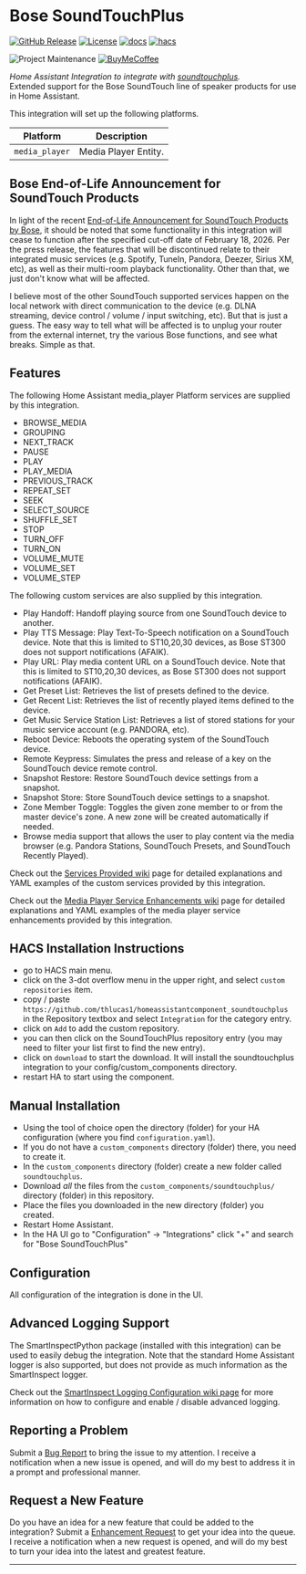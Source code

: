 # Bose SoundTouchPlus

[![GitHub Release][releases-shield]][releases] [![License][license-shield]](LICENSE) [![docs][docs-shield]][docs] [![hacs][hacs-shield]][hacs]

![Project Maintenance][maintenance-shield] [![BuyMeCoffee][buymecoffee-shield]][buymecoffee]

_Home Assistant Integration to integrate with [soundtouchplus][soundtouchplus]._  
Extended support for the Bose SoundTouch line of speaker products for use in Home Assistant.

This integration will set up the following platforms.

Platform | Description
-- | --
`media_player` | Media Player Entity.

## Bose End-of-Life Announcement for SoundTouch Products

In light of the recent [End-of-Life Announcement for SoundTouch Products by Bose](https://www.bose.com/soundtouch-end-of-life), it should be noted that some functionality in this integration will cease to function after the specified cut-off date of February 18, 2026.  Per the press release, the features that will be discontinued relate to their integrated music services (e.g. Spotify, TuneIn, Pandora, Deezer, Sirius XM, etc), as well as their multi-room playback functionality.  Other than that, we just don't know what will be affected.  

I believe most of the other SoundTouch supported services happen on the local network with direct communication to the device (e.g. DLNA streaming, device control / volume / input switching, etc).  But that is just a guess.  The easy way to tell what will be affected is to unplug your router from the external internet, try the various Bose functions, and see what breaks.  Simple as that.

## Features

The following Home Assistant media_player Platform services are supplied by this integration.
- BROWSE_MEDIA
- GROUPING
- NEXT_TRACK
- PAUSE
- PLAY
- PLAY_MEDIA
- PREVIOUS_TRACK
- REPEAT_SET
- SEEK
- SELECT_SOURCE
- SHUFFLE_SET
- STOP
- TURN_OFF
- TURN_ON
- VOLUME_MUTE
- VOLUME_SET
- VOLUME_STEP

The following custom services are also supplied by this integration.
- Play Handoff: Handoff playing source from one SoundTouch device to another.
- Play TTS Message: Play Text-To-Speech notification on a SoundTouch device.  Note that this is limited to ST10,20,30 devices, as Bose ST300 does not support notifications (AFAIK).
- Play URL: Play media content URL on a SoundTouch device.  Note that this is limited to ST10,20,30 devices, as Bose ST300 does not support notifications (AFAIK).
- Get Preset List: Retrieves the list of presets defined to the device.
- Get Recent List: Retrieves the list of recently played items defined to the device.
- Get Music Service Station List: Retrieves a list of stored stations for your music service account (e.g. PANDORA, etc).
- Reboot Device: Reboots the operating system of the SoundTouch device.
- Remote Keypress: Simulates the press and release of a key on the SoundTouch device remote control.
- Snapshot Restore: Restore SoundTouch device settings from a snapshot.
- Snapshot Store: Store SoundTouch device settings to a snapshot.
- Zone Member Toggle: Toggles the given zone member to or from the master device's zone.  A new zone will be created automatically if needed.
- Browse media support that allows the user to play content via the media browser (e.g. Pandora Stations, SoundTouch Presets, and SoundTouch Recently Played).

Check out the [Services Provided wiki](https://github.com/thlucas1/homeassistantcomponent_soundtouchplus/wiki/Services-Provided) page for detailed explanations and YAML examples of the custom services provided by this integration.

Check out the [Media Player Service Enhancements wiki](https://github.com/thlucas1/homeassistantcomponent_soundtouchplus/wiki/Media-Player-Service-Enhancements) page for detailed explanations and YAML examples of the media player service enhancements provided by this integration.

## HACS Installation Instructions

- go to HACS main menu.
- click on the 3-dot overflow menu in the upper right, and select `custom repositories` item.
- copy / paste `https://github.com/thlucas1/homeassistantcomponent_soundtouchplus` in the Repository textbox and select `Integration` for the category entry.
- click on `Add` to add the custom repository.
- you can then click on the SoundTouchPlus repository entry (you may need to filter your list first to find the new entry).
- click on `download` to start the download. It will install the soundtouchplus integration to your config/custom_components directory.
- restart HA to start using the component.

## Manual Installation

- Using the tool of choice open the directory (folder) for your HA configuration (where you find `configuration.yaml`).
- If you do not have a `custom_components` directory (folder) there, you need to create it.
- In the `custom_components` directory (folder) create a new folder called `soundtouchplus`.
- Download _all_ the files from the `custom_components/soundtouchplus/` directory (folder) in this repository.
- Place the files you downloaded in the new directory (folder) you created.
- Restart Home Assistant.
- In the HA UI go to "Configuration" -> "Integrations" click "+" and search for "Bose SoundTouchPlus"

## Configuration 

All configuration of the integration is done in the UI.

<!---->

## Advanced Logging Support

The SmartInspectPython package (installed with this integration) can be used to easily debug the integration.
Note that the standard Home Assistant logger is also supported, but does not provide as much information as the SmartInspect logger.

Check out the [SmartInspect Logging Configuration wiki page](https://github.com/thlucas1/homeassistantcomponent_soundtouchplus/wiki/SmartInspect-Logging-Configuration) for more information on how to configure and enable / disable advanced logging.

## Reporting a Problem

Submit a [Bug Report](https://github.com/thlucas1/homeassistantcomponent_soundtouchplus/issues/new?labels=bug&template=bug.yml) to bring the issue to my attention. I receive a notification when a new issue is opened, and will do my best to address it in a prompt and professional manner.

## Request a New Feature

Do you have an idea for a new feature that could be added to the integration?  Submit a [Enhancement Request](https://github.com/thlucas1/homeassistantcomponent_soundtouchplus/issues/new?labels=enhancement&template=enhancement.yml) to get your idea into the queue. I receive a notification when a new request is opened, and will do my best to turn your idea into the latest and greatest feature.

***

[soundtouchplus]: https://github.com/thlucas1/homeassistantcomponent_soundtouchplus

[releases-shield]: https://img.shields.io/github/release/thlucas1/homeassistantcomponent_soundtouchplus.svg?style=for-the-badge
[releases]: https://github.com/thlucas1/homeassistantcomponent_soundtouchplus/releases
[license-shield]: https://img.shields.io/github/license/thlucas1/homeassistantcomponent_soundtouchplus.svg?style=for-the-badge
[docs]: https://github.com/thlucas1/homeassistantcomponent_soundtouchplus/wiki
[docs-shield]: https://img.shields.io/badge/Docs-Wiki-blue.svg?style=for-the-badge
[hacs]: https://github.com/hacs/integration
[hacs-shield]: https://img.shields.io/badge/HACS-Default-41BDF5.svg?style=for-the-badge

[maintenance-shield]: https://img.shields.io/badge/maintainer-Todd%20Lucas%20%40thlucas1-blue.svg?style=for-the-badge
[buymecoffee]: https://www.buymeacoffee.com/thlucas1
[buymecoffee-shield]: https://img.shields.io/badge/buy%20me%20a%20coffee-donate-yellow.svg?style=for-the-badge